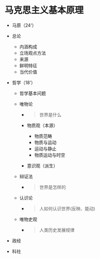 # 马克思主义基本原理

+ 马原（24‘）

+ 总论

  + 内涵构成
  + 立场观点方法
  + 来源
  + 鲜明特征
  + 当代价值

+ 哲学（18’）

  + 哲学基本问题

  + 唯物论

    + > 世界是什么

    + 物质观（本源）

      + 物质范畴
      + 物质与运动
      + 运动与静止
      + 物质运动与时空

    + 意识观（派生）

  + 辩证法

    + > 世界是怎样的

  + 认识论

    + > 人如何认识世界(反映、能动) 

  + 唯物史观

    + > 人类历史发展规律

+ 政经

+ 科社